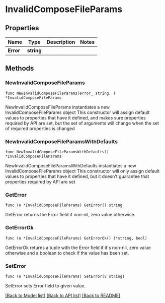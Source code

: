 # InvalidComposeFileParams

## Properties

Name | Type | Description | Notes
------------ | ------------- | ------------- | -------------
**Error** | **string** |  | 

## Methods

### NewInvalidComposeFileParams

`func NewInvalidComposeFileParams(error_ string, ) *InvalidComposeFileParams`

NewInvalidComposeFileParams instantiates a new InvalidComposeFileParams object
This constructor will assign default values to properties that have it defined,
and makes sure properties required by API are set, but the set of arguments
will change when the set of required properties is changed

### NewInvalidComposeFileParamsWithDefaults

`func NewInvalidComposeFileParamsWithDefaults() *InvalidComposeFileParams`

NewInvalidComposeFileParamsWithDefaults instantiates a new InvalidComposeFileParams object
This constructor will only assign default values to properties that have it defined,
but it doesn't guarantee that properties required by API are set

### GetError

`func (o *InvalidComposeFileParams) GetError() string`

GetError returns the Error field if non-nil, zero value otherwise.

### GetErrorOk

`func (o *InvalidComposeFileParams) GetErrorOk() (*string, bool)`

GetErrorOk returns a tuple with the Error field if it's non-nil, zero value otherwise
and a boolean to check if the value has been set.

### SetError

`func (o *InvalidComposeFileParams) SetError(v string)`

SetError sets Error field to given value.



[[Back to Model list]](../README.md#documentation-for-models) [[Back to API list]](../README.md#documentation-for-api-endpoints) [[Back to README]](../README.md)


